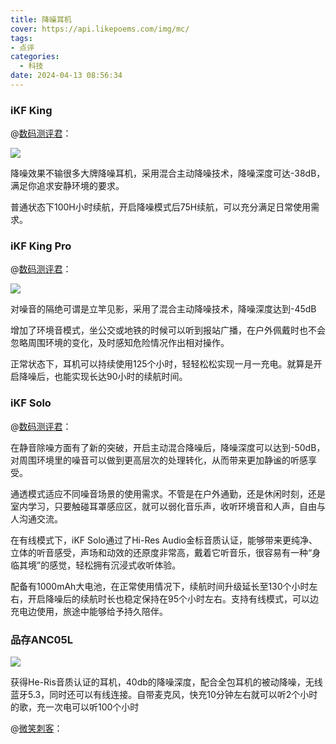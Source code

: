 ```yaml
---
title: 降噪耳机
cover: https://api.likepoems.com/img/mc/
tags:
- 点评
categories:
  - 科技
date: 2024-04-13 08:56:34
---
```


<!--more-->
### iKF King

@[数码测评君](https://zhuanlan.zhihu.com/p/529267344?zpf=1693660265860751360)：

![](https://pic2.zhimg.com/v2-634a5d5c04ea6007c0a89b75b6b859e5_r.jpg)

降噪效果不输很多大牌降噪耳机，采用混合主动降噪技术，降噪深度可达-38dB，满足你追求安静环境的要求。

普通状态下100H小时续航，开启降噪模式后75H续航，可以充分满足日常使用需求。

### iKF King Pro

@[数码测评君](https://zhuanlan.zhihu.com/p/529267344?zpf=1693660265860751360)：

![](https://pic3.zhimg.com/v2-87fed21ad4544e0647356722680e7f9a_r.jpg)

对噪音的隔绝可谓是立竿见影，采用了混合主动降噪技术，降噪深度达到-45dB

增加了环境音模式，坐公交或地铁的时候可以听到报站广播，在户外佩戴时也不会忽略周围环境的变化，及时感知危险情况作出相对操作。

正常状态下，耳机可以持续使用125个小时，轻轻松松实现一月一充电。就算是开启降噪后，也能实现长达90小时的续航时间。

### iKF Solo

@[数码测评君](https://zhuanlan.zhihu.com/p/529267344?zpf=1693660265860751360)：

在静音除噪方面有了新的突破，开启主动混合降噪后，降噪深度可以达到-50dB，对周围环境里的噪音可以做到更高层次的处理转化，从而带来更加静谧的听感享受。

通透模式适应不同噪音场景的使用需求。不管是在户外通勤，还是休闲时刻，还是室内学习，只要触碰耳罩感应区，就可以弱化音乐声，收听环境音和人声，自由与人沟通交流。

在有线模式下，iKF Solo通过了Hi-Res Audio金标音质认证，能够带来更纯净、立体的听音感受，声场和动效的还原度非常高，戴着它听音乐，很容易有一种“身临其境”的感觉，轻松拥有沉浸式收听体验。

配备有1000mAh大电池，在正常使用情况下，续航时间升级延长至130个小时左右，开启降噪后的续航时长也稳定保持在95个小时左右。支持有线模式，可以边充电边使用，旅途中能够给予持久陪伴。

### 品存ANC05L

![](https://pic1.zhimg.com/v2-15b5794db28fe27982161d221990f5eb_r.jpg?source=1def8aca)

获得He-Ris音质认证的耳机，40db的降噪深度，配合全包耳机的被动降噪，无线蓝牙5.3，同时还可以有线连接。自带麦克风，快充10分钟左右就可以听2个小时的歌，充一次电可以听100个小时

@[微笑刺客](https://www.zhihu.com/question/607044201/answer/3261864393)：